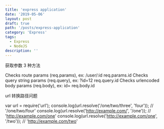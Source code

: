 ```yaml
---
title: 'express application'
date: '2019-05-06'
layout: post
draft: true
path: '/posts/express-application'
category: 'Express'
tags:
  - Express
  - NodeJS
description: ''
---
```


获取参数 3 种方法

Checks route params (req.params), ex: /user/:id req.params.id
Checks query string params (req.query), ex: ?id=12 req.query.id
Checks urlencoded body params (req.body), ex: id= req.body.id

url 转换路径问题

var url = require('url');
console.log(url.resolve('/one/two/three', 'four')); // '/one/two/four'
console.log(url.resolve('http://example.com/', '/one')); // 'http://example.com/one'
console.log(url.resolve('http://example.com/one', '/two')); // 'http://example.com/two'

